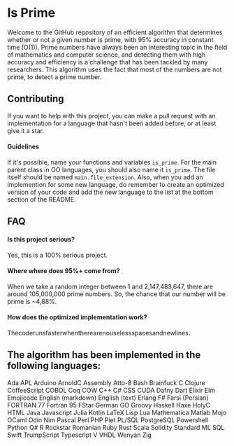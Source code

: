 # Is Prime

Welcome to the GitHub repository of an efficient algorithm that determines whether or not a given number is prime, with 95% accuracy in constant time (O(1)). Prime numbers have always been an interesting topic in the field of mathematics and computer science, and detecting them with high accuracy and efficiency is a challenge that has been tackled by many researchers. This algorithm uses the fact that most of the numbers are not prime, to detect a prime number.

## Contributing

If you want to help with this project, you can make a pull request with an implementation for a language that hasn't been added before, or at least give it a star.

#### Guidelines

If it's possible, name your functions and variables `is_prime`. For the main parent class in OO languages, you should also name it `is_prime`. The file itself should be named `main.file_extension`. Also, when you add an implemention for some new language, do remember to create an optimized version of your code and add the new language to the list at the bottom section of the README.

## FAQ

#### Is this project serious?

Yes, this is a 100% serious project.

#### Where where does 95%+ come from?

When we take a random integer between 1 and 2,147,483,647, there are around 105,000,000 prime numbers. So, the chance that our number will be prime is ~4,88%.

#### How does the optimized implementation work?

Thecoderunsfasterwhentherearenouselessspacesandnewlines.

## The algorithm has been implemented in the following languages:

Ada
APL
Arduino
ArnoldC
Assembly
Atto-8
Bash
Brainfuck
C
Clojure
CoffeeScript
COBOL
Coq
COW
C++
C#
CSS
CUDA
Dafny
Dart
Elixir
Elm
Emojicode
English (markdown)
English (text)
Erlang
F#
Farsi (Persian)
FORTRAN 77
Fortran 95
FStar
German
GO
Groovy
Haskell
Haxe
HolyC
HTML
Java
Javascript
Julia
Kotlin
LaTeX
Lisp
Lua
Mathematica
Matlab
Mojo
OCaml
Odin
Nim
Pascal
Perl
PHP
Piet
PL/SQL
PostgreSQL
Powershell
Python
Q#
R
Rockstar
Romanian
Ruby
Rust
Scala
Solidity
Standard ML
SQL
Swift
TrumpScript
Typescript
V
VHDL
Wenyan
Zig
